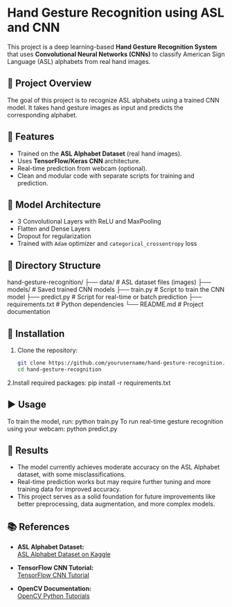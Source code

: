 # Hand Gesture Recognition using ASL and CNN
This project is a deep learning-based **Hand Gesture Recognition System** that uses **Convolutional Neural Networks (CNNs)** to classify American Sign Language (ASL) alphabets from real hand images.

## 📌 Project Overview
The goal of this project is to recognize ASL alphabets using a trained CNN model. It takes hand gesture images as input and predicts the corresponding alphabet.

## 🚀 Features
- Trained on the **ASL Alphabet Dataset** (real hand images).
- Uses **TensorFlow/Keras CNN** architecture.
- Real-time prediction from webcam (optional).
- Clean and modular code with separate scripts for training and prediction.

## 🧠 Model Architecture
- 3 Convolutional Layers with ReLU and MaxPooling  
- Flatten and Dense Layers  
- Dropout for regularization  
- Trained with `Adam` optimizer and `categorical_crossentropy` loss

## 📁 Directory Structure
hand-gesture-recognition/
├── data/ # ASL dataset files (images)
├── models/ # Saved trained CNN models
├── train.py # Script to train the CNN model
├── predict.py # Script for real-time or batch prediction
├── requirements.txt # Python dependencies
└── README.md # Project documentation

## 💾 Installation
1. Clone the repository:
   ```bash
   git clone https://github.com/yourusername/hand-gesture-recognition.git
   cd hand-gesture-recognition
2.Install required packages:
   pip install -r requirements.txt
   
## ▶️ Usage
To train the model, run:
  python train.py
To run real-time gesture recognition using your webcam:
  python predict.py
  
## 🎯 Results
- The model currently achieves moderate accuracy on the ASL Alphabet dataset, with some misclassifications.
- Real-time prediction works but may require further tuning and more training data for improved accuracy.
- This project serves as a solid foundation for future improvements like better preprocessing, data augmentation, and more complex models.


## 📚 References
- **ASL Alphabet Dataset:**  
  [ASL Alphabet Dataset on Kaggle](https://www.kaggle.com/grassknoted/asl-alphabet)

- **TensorFlow CNN Tutorial:**  
  [TensorFlow CNN Tutorial](https://www.tensorflow.org/tutorials/images/cnn)

- **OpenCV Documentation:**  
  [OpenCV Python Tutorials](https://docs.opencv.org/master/d6/d00/tutorial_py_root.html)


